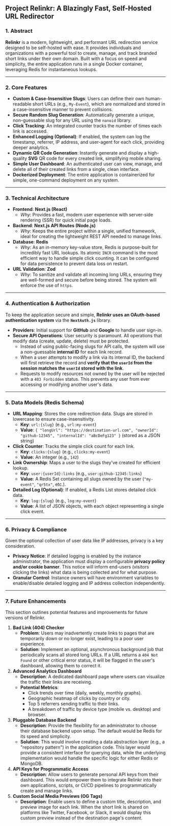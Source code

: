 ## **Project Relinkr: A Blazingly Fast, Self-Hosted URL Redirector**

### 1. Abstract

**Relinkr** is a modern, lightweight, and performant URL redirection service designed to be self-hosted with ease. It provides individuals and organizations with a powerful tool to create, manage, and track branded short links under their own domain. Built with a focus on speed and simplicity, the entire application runs in a single Docker container, leveraging Redis for instantaneous lookups.

***

### 2. Core Features

* **Custom & Case-Insensitive Slugs**: Users can define their own human-readable short URLs (e.g., `My-Event`), which are normalized and stored in a case-insensitive manner to prevent collisions.
* **Secure Random Slug Generation**: Automatically generate a unique, non-guessable slug for any URL using the `nanoid` library.
* **Click Tracking**: An integrated counter tracks the number of times each link is accessed.
* **Enhanced Logging (Optional)**: If enabled, the system can log the timestamp, referrer, IP address, and user-agent for each click, providing deeper analytics.
* **Dynamic QR Code Generation**: Instantly generate and display a high-quality **SVG** QR code for every created link, simplifying mobile sharing.
* **Simple User Dashboard**: An authenticated user can view, manage, and delete all of their created links from a single, clean interface.
* **Dockerized Deployment**: The entire application is containerized for simple, one-command deployment on any system.

***

### 3. Technical Architecture

* **Frontend**: **Next.js (React)**
    * *Why*: Provides a fast, modern user experience with server-side rendering (SSR) for quick initial page loads.
* **Backend**: **Next.js API Routes (Node.js)**
    * *Why*: Keeps the entire project within a single, unified framework, ideal for creating the lightweight REST API needed to manage links.
* **Database**: **Redis**
    * *Why*: As an in-memory key-value store, Redis is purpose-built for incredibly fast URL lookups. Its atomic `INCR` command is the most efficient way to handle simple click counting. It can be configured for data persistence to prevent data loss on restart.
* **URL Validation**: **Zod**
    * *Why*: To sanitize and validate all incoming long URLs, ensuring they are well-formed and secure before being stored. The system will enforce the use of `https`.

***

### 4. Authentication & Authorization

To keep the application secure and simple, **Relinkr uses an OAuth-based authentication system** via the **`NextAuth.js`** library.

* **Providers**: Initial support for **GitHub** and **Google** to handle user sign-in.
* **Secure API Operations**: User security is paramount. All operations that modify data (create, update, delete) must be protected.
    * Instead of using public-facing slugs for API calls, the system will use a non-guessable **internal ID** for each link record.
    * When a user attempts to modify a link via its internal ID, the backend will first retrieve the record and **verify that the `userId` from the session matches the `userId` stored with the link**.
    * Requests to modify resources not owned by the user will be rejected with a `403 Forbidden` status. This prevents any user from ever accessing or modifying another user's data.

***

### 5. Data Models (Redis Schema)

* **URL Mapping**: Stores the core redirection data. Slugs are stored in lowercase to ensure case-insensitivity.
    * **Key**: `url:{slug}` (e.g., `url:my-event`)
    * **Value**: `{ "longUrl": "https://destination-url.com", "ownerId": "github-12345", "internalId": "aBcDeFg123" }` (stored as a JSON string)
* **Click Counter**: Tracks the simple click count for each link.
    * **Key**: `clicks:{slug}` (e.g., `clicks:my-event`)
    * **Value**: An integer (e.g., `142`)
* **Link Ownership**: Maps a user to the slugs they've created for efficient lookup.
    * **Key**: `user:{userId}:links` (e.g., `user:github-12345:links`)
    * **Value**: A Redis Set containing all slugs owned by the user (`"my-event"`, `"qr5tx"`, etc.).
* **Detailed Log (Optional)**: If enabled, a Redis List stores detailed click data.
    * **Key**: `log:{slug}` (e.g., `log:my-event`)
    * **Value**: A list of JSON objects, with each object representing a single click event.

***

### 6. Privacy & Compliance

Given the optional collection of user data like IP addresses, privacy is a key consideration.

* **Privacy Notice**: If detailed logging is enabled by the instance administrator, the application must display a configurable **privacy policy and/or cookie banner**. This notice will inform end-users (visitors clicking the links) what data is being collected and for what purpose.
* **Granular Control**: Instance owners will have environment variables to enable/disable detailed logging and IP address collection independently.

***

### 7. Future Enhancements

This section outlines potential features and improvements for future versions of Relinkr.

1.  **Bad Link (404) Checker**
    * **Problem**: Users may inadvertently create links to pages that are temporarily down or no longer exist, leading to a poor user experience.
    * **Solution**: Implement an optional, asynchronous background job that periodically scans all stored long URLs. If a URL returns a `404 Not Found` or other critical error status, it will be flagged in the user's dashboard, allowing them to correct it.
2.  **Advanced Analytics Dashboard**
    * **Description**: A dedicated dashboard page where users can visualize the traffic their links are receiving.
    * **Potential Metrics**:
        * Click trends over time (daily, weekly, monthly graphs).
        * Geographic heatmap of clicks by country or city.
        * Top 5 referrers sending traffic to their links.
        * A breakdown of traffic by device type (mobile vs. desktop) and browser.
3.  **Pluggable Database Backend**
    * **Description**: Provide the flexibility for an administrator to choose their database backend upon setup. The default would be Redis for its speed and simplicity.
    * **Solution**: This would involve creating a data abstraction layer (e.g., a "repository pattern") in the application code. This layer would provide a consistent interface for querying data, while the underlying implementation would handle the specific logic for either Redis or MongoDB.
4.  **API Keys for Programmatic Access**
    * **Description**: Allow users to generate personal API keys from their dashboard. This would empower them to integrate Relinkr into their own applications, scripts, or CI/CD pipelines to programmatically create and manage links.
5.  **Custom Social Media Previews (OG Tags)**
    * **Description**: Enable users to define a custom title, description, and preview image for each link. When the short link is shared on platforms like Twitter, Facebook, or Slack, it would display this custom preview instead of the destination page's content.
